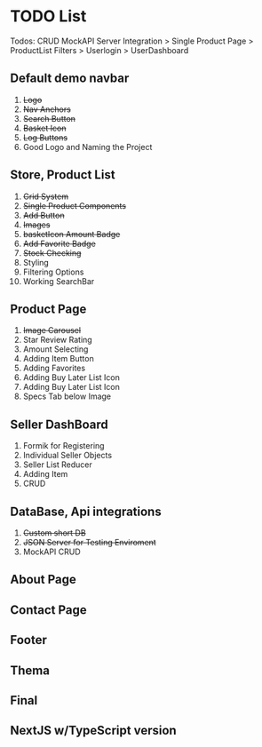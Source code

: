 <h1>TODO List</h1>

Todos: CRUD MockAPI Server Integration > Single Product Page > ProductList Filters >
Userlogin > UserDashboard

<h2>Default demo navbar</h2>
<ol>
    <li><s>Logo</s></li>
    <li><s>Nav Anchors</s></li>
    <li><s>Search Button</s></li>
    <li><s>Basket Icon</s></li>
    <li><s>Log Buttons</s></li>
    <li>Good Logo and Naming the Project</li>
    
</ol>

<h2>Store, Product List</h2>
<ol>
    <li><s>Grid System</s></li>
    <li><s>Single Product Components</s></li>
    <li><s>Add Button</s></li>
    <li><s>Images</s></li>
    <li><s>basketIcon Amount Badge</s></li>
    <li><s>Add Favorite Badge</s></li>
    <li><s>Stock Checking</s></li>
    <li>Styling</li>
    <li>Filtering Options</li>
    <li>Working SearchBar</li>
</ol>

<h2>Product Page</h2>
<ol>
    <li><s>Image Carousel</s></li>
    <li>Star Review Rating</li>
    <li>Amount Selecting</li>
    <li>Adding Item Button</li>
    <li>Adding Favorites</li>    
    <li>Adding Buy Later List Icon</li>  
    <li>Adding Buy Later List Icon</li>
    <li>Specs Tab below Image</li>
</ol>

<h2>Seller DashBoard</h2>
<ol>
    <li>Formik for Registering</li>
    <li>Individual Seller Objects</li>
    <li>Seller List Reducer</li>
    <li>Adding Item</li>
    <li>CRUD</li>    
</ol>

<h2>DataBase, Api integrations</h2>
<ol>
    <li><s>Custom short DB</s></li>
    <li><s>JSON Server for Testing Enviroment</s></li>
    <li>MockAPI CRUD</li>    
</ol>

<h2>About Page</h2>
<h2>Contact Page</h2>
<h2>Footer</h2>
<h2>Thema<h2>

<h2>Final</h2>

<h2>NextJS w/TypeScript version</h2>
